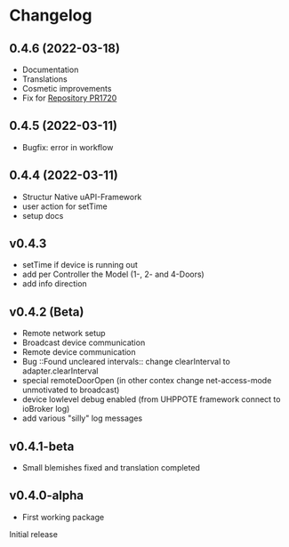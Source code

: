 # Changelog

<!--
    Placeholder for the next version (at the beginning of the line):
    ## **WORK IN PROGRESS**
-->
## 0.4.6 (2022-03-18)
-   Documentation
-   Translations
-   Cosmetic improvements
-   Fix for [Repository PR1720](https://github.com/ioBroker/ioBroker.repositories/pull/1720)

## 0.4.5 (2022-03-11)
-   Bugfix: error in workflow

## 0.4.4 (2022-03-11)
-   Structur Native uAPI-Framework
-   user action for setTime
-   setup docs

## v0.4.3
* setTime if device is running out
* add per Controller the Model (1-, 2- and 4-Doors)
* add info direction

## v0.4.2 (Beta)
* Remote network setup
* Broadcast device communication
* Remote device communication
* Bug ::Found uncleared intervals:: change clearInterval to adapter.clearInterval
* special remoteDoorOpen (in other contex change net-access-mode unmotivated to broadcast)
* device lowlevel debug enabled (from UHPPOTE framework connect to ioBroker log)
* add various "silly" log messages

## v0.4.1-beta
* Small blemishes fixed and translation completed

## v0.4.0-alpha
* First working package

Initial release